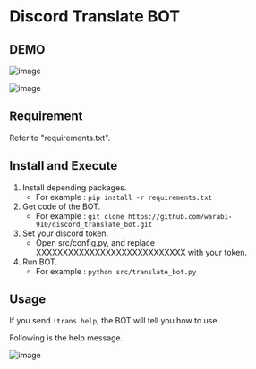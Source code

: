 # Discord Translate BOT
## DEMO
![image](https://user-images.githubusercontent.com/41296838/109305531-34fc5b00-7881-11eb-9653-e48f75e11884.png)

![image](https://user-images.githubusercontent.com/41296838/109306099-00d56a00-7882-11eb-8431-c26f1d29d28a.png)

## Requirement
Refer to "requirements.txt".
 
## Install and Execute
1. Install depending packages.
    * For example : `pip install -r requirements.txt`
2. Get code of the BOT.
    * For example : `git clone https://github.com/warabi-910/discord_translate_bot.git`
3. Set your discord token.
    * Open src/config.py, and replace XXXXXXXXXXXXXXXXXXXXXXXXXXXX with your token.
4. Run BOT.
    * For example : `python src/translate_bot.py`

## Usage
If you send `!trans help`, the BOT will tell you how to use.

Following is the help message.

![image](https://user-images.githubusercontent.com/41296838/109307220-a0dfc300-7883-11eb-80de-241a40cfc674.png)
